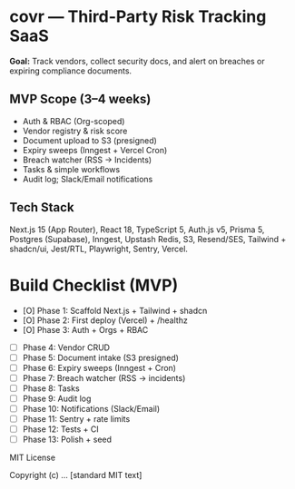 # covr — Third-Party Risk Tracking SaaS

**Goal:** Track vendors, collect security docs, and alert on breaches or expiring compliance documents.

## MVP Scope (3–4 weeks)

- Auth & RBAC (Org-scoped)
- Vendor registry & risk score
- Document upload to S3 (presigned)
- Expiry sweeps (Inngest + Vercel Cron)
- Breach watcher (RSS → Incidents)
- Tasks & simple workflows
- Audit log; Slack/Email notifications

## Tech Stack

Next.js 15 (App Router), React 18, TypeScript 5, Auth.js v5, Prisma 5, Postgres (Supabase), Inngest, Upstash Redis, S3, Resend/SES, Tailwind + shadcn/ui, Jest/RTL, Playwright, Sentry, Vercel.

# Build Checklist (MVP)

- [O] Phase 1: Scaffold Next.js + Tailwind + shadcn
- [O] Phase 2: First deploy (Vercel) + /healthz
- [O] Phase 3: Auth + Orgs + RBAC
- [ ] Phase 4: Vendor CRUD
- [ ] Phase 5: Document intake (S3 presigned)
- [ ] Phase 6: Expiry sweeps (Inngest + Cron)
- [ ] Phase 7: Breach watcher (RSS → incidents)
- [ ] Phase 8: Tasks
- [ ] Phase 9: Audit log
- [ ] Phase 10: Notifications (Slack/Email)
- [ ] Phase 11: Sentry + rate limits
- [ ] Phase 12: Tests + CI
- [ ] Phase 13: Polish + seed

MIT License

Copyright (c) ...
[standard MIT text]


